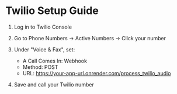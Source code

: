 # Twilio Setup Guide

1. Log in to Twilio Console
2. Go to Phone Numbers → Active Numbers → Click your number
3. Under "Voice & Fax", set:
   - A Call Comes In: Webhook
   - Method: POST
   - URL: https://your-app-url.onrender.com/process_twilio_audio

4. Save and call your Twilio number